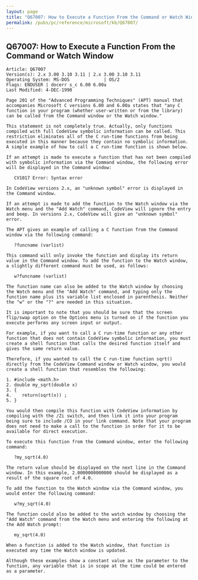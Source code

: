 ```yaml
---
layout: page
title: "Q67007: How to Execute a Function From the Command or Watch Window"
permalink: /pubs/pc/reference/microsoft/kb/Q67007/
---
```


## Q67007: How to Execute a Function From the Command or Watch Window

	Article: Q67007
	Version(s): 2.x 3.00 3.10 3.11 | 2.x 3.00 3.10 3.11
	Operating System: MS-DOS             | OS/2
	Flags: ENDUSER | docerr s_c 6.00 6.00a
	Last Modified: 4-DEC-1990
	
	Page 201 of the "Advanced Programming Techniques" (APT) manual that
	accompanies Microsoft C versions 6.00 and 6.00a states that "any C
	function in your program (whether user-written or from the library)
	can be called from the Command window or the Watch window."
	
	This statement is not completely true. Actually, only functions
	compiled with full CodeView symbolic information can be called. This
	restriction eliminates all of the C run-time functions from being
	executed in this manner because they contain no symbolic information.
	A simple example of how to call a C run-time function is shown below.
	
	If an attempt is made to execute a function that has not been compiled
	with symbolic information via the Command window, the following error
	will be displayed in the Command window:
	
	   CV1017 Error: Syntax error
	
	In CodeView versions 2.x, an "unknown symbol" error is displayed in
	the Command window.
	
	If an attempt is made to add the function to the Watch window via the
	Watch menu and the "Add Watch" command, CodeView will ignore the entry
	and beep. In versions 2.x, CodeView will give an "unknown symbol"
	error.
	
	The APT gives an example of calling a C function from the Command
	window via the following command:
	
	   ?funcname (varlist)
	
	This command will only invoke the function and display its return
	value in the Command window. To add the function to the Watch window,
	a slightly different command must be used, as follows:
	
	   w?funcname (varlist)
	
	The function name can also be added to the Watch window by choosing
	the Watch menu and the "Add Watch" command, and typing only the
	function name plus its variable list enclosed in parenthesis. Neither
	the "w" or the "?" are needed in this situation.
	
	It is important to note that you should be sure that the screen
	flip/swap option on the Options menu is turned on if the function you
	execute performs any screen input or output.
	
	For example, if you want to call a C run-time function or any other
	function that does not contain CodeView symbolic information, you must
	create a shell function that calls the desired function itself and
	gives the same return value.
	
	Therefore, if you wanted to call the C run-time function sqrt()
	directly from the CodeView Command window or Watch window, you would
	create a shell function that resembles the following:
	
	1. #include <math.h>
	2. double my_sqrt(double x)
	3. {
	4.    return(sqrt(x)) ;
	5. }
	
	You would then compile this function with CodeView information by
	compiling with the /Zi switch, and then link it into your program
	being sure to include /CO in your link command. Note that your program
	does not need to make a call to the function in order for it to be
	available for direct execution.
	
	To execute this function from the Command window, enter the following
	command:
	
	   ?my_sqrt(4.0)
	
	The return value should be displayed on the next line in the Command
	window. In this example, 2.0000000000000 should be displayed as a
	result of the square root of 4.0.
	
	To add the function to the Watch window via the Command window, you
	would enter the following command:
	
	   w?my_sqrt(4.0)
	
	The function could also be added to the watch window by choosing the
	"Add Watch" command from the Watch menu and entering the following at
	the Add Watch prompt:
	
	   my_sqrt(4.0)
	
	When a function is added to the Watch window, that function is
	executed any time the Watch window is updated.
	
	Although these examples show a constant value as the parameter to the
	function, any variable that is in scope at the time could be entered
	as a parameter.
